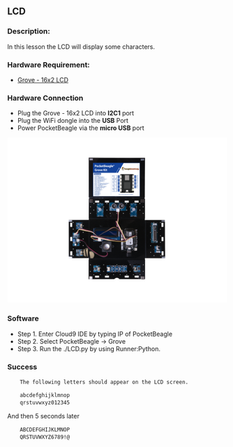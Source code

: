 ## LCD

### Description:

In this lesson the LCD will display some characters.

### Hardware Requirement:

- [Grove - 16x2 LCD](http://wiki.seeedstudio.com/Grove-16x2_LCD_Series/)


### Hardware Connection
 
- Plug the Grove - 16x2 LCD into **I2C1** port
- Plug the WiFi dongle into the **USB** Port
- Power PocketBeagle via the **micro USB** port

![](img/project2.jpg)

### Software

- Step 1. Enter Cloud9 IDE by typing IP of PocketBeagle
- Step 2. Select PocketBeagle -> Grove
- Step 3. Run the ./LCD.py by using Runner:Python.

### Success
        The following letters should appear on the LCD screen.
```bash
    abcdefghijklmnop
    qrstuvwxyz012345
```
And then 5 seconds later
```bash
    ABCDEFGHIJKLMNOP
    QRSTUVWXYZ6789!@
```